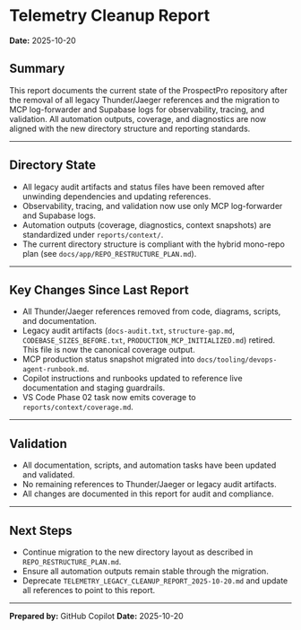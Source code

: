 # Telemetry Cleanup Report

**Date:** 2025-10-20

## Summary

This report documents the current state of the ProspectPro repository after the removal of all legacy Thunder/Jaeger references and the migration to MCP log-forwarder and Supabase logs for observability, tracing, and validation. All automation outputs, coverage, and diagnostics are now aligned with the new directory structure and reporting standards.

---

## Directory State

- All legacy audit artifacts and status files have been removed after unwinding dependencies and updating references.
- Observability, tracing, and validation now use only MCP log-forwarder and Supabase logs.
- Automation outputs (coverage, diagnostics, context snapshots) are standardized under `reports/context/`.
- The current directory structure is compliant with the hybrid mono-repo plan (see `docs/app/REPO_RESTRUCTURE_PLAN.md`).

---

## Key Changes Since Last Report

- All Thunder/Jaeger references removed from code, diagrams, scripts, and documentation.
- Legacy audit artifacts (`docs-audit.txt`, `structure-gap.md`, `CODEBASE_SIZES_BEFORE.txt`, `PRODUCTION_MCP_INITIALIZED.md`) retired. This file is now the canonical coverage output.
- MCP production status snapshot migrated into `docs/tooling/devops-agent-runbook.md`.
- Copilot instructions and runbooks updated to reference live documentation and staging guardrails.
- VS Code Phase 02 task now emits coverage to `reports/context/coverage.md`.

---

## Validation

- All documentation, scripts, and automation tasks have been updated and validated.
- No remaining references to Thunder/Jaeger or legacy audit artifacts.
- All changes are documented in this report for audit and compliance.

---

## Next Steps

- Continue migration to the new directory layout as described in `REPO_RESTRUCTURE_PLAN.md`.
- Ensure all automation outputs remain stable through the migration.
- Deprecate `TELEMETRY_LEGACY_CLEANUP_REPORT_2025-10-20.md` and update all references to point to this report.

---

**Prepared by:** GitHub Copilot
**Date:** 2025-10-20
